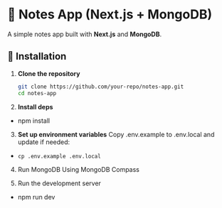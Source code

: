 # 📝 Notes App (Next.js + MongoDB)

A simple notes app built with **Next.js** and **MongoDB**.

## 🚀 Installation

1. **Clone the repository**
   ```sh
   git clone https://github.com/your-repo/notes-app.git
   cd notes-app
   ```
2. **Install deps**

- npm install

3. **Set up environment variables**
   Copy .env.example to .env.local and update if needed:

- `cp .env.example .env.local`

4. Run MongoDB Using MongoDB Compass

5. Run the development server

- npm run dev
